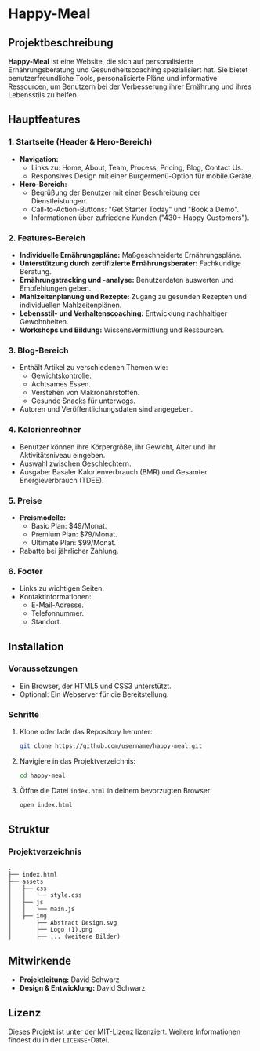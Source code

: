 
# Happy-Meal

## Projektbeschreibung

**Happy-Meal** ist eine Website, die sich auf personalisierte Ernährungsberatung und Gesundheitscoaching spezialisiert hat. Sie bietet benutzerfreundliche Tools, personalisierte Pläne und informative Ressourcen, um Benutzern bei der Verbesserung ihrer Ernährung und ihres Lebensstils zu helfen.

## Hauptfeatures

### 1. Startseite (Header & Hero-Bereich)
- **Navigation:**
  - Links zu: Home, About, Team, Process, Pricing, Blog, Contact Us.
  - Responsives Design mit einer Burgermenü-Option für mobile Geräte.
- **Hero-Bereich:**
  - Begrüßung der Benutzer mit einer Beschreibung der Dienstleistungen.
  - Call-to-Action-Buttons: "Get Starter Today" und "Book a Demo".
  - Informationen über zufriedene Kunden ("430+ Happy Customers").

### 2. Features-Bereich
- **Individuelle Ernährungspläne:** Maßgeschneiderte Ernährungspläne.
- **Unterstützung durch zertifizierte Ernährungsberater:** Fachkundige Beratung.
- **Ernährungstracking und -analyse:** Benutzerdaten auswerten und Empfehlungen geben.
- **Mahlzeitenplanung und Rezepte:** Zugang zu gesunden Rezepten und individuellen Mahlzeitenplänen.
- **Lebensstil- und Verhaltenscoaching:** Entwicklung nachhaltiger Gewohnheiten.
- **Workshops und Bildung:** Wissensvermittlung und Ressourcen.

### 3. Blog-Bereich
- Enthält Artikel zu verschiedenen Themen wie:
  - Gewichtskontrolle.
  - Achtsames Essen.
  - Verstehen von Makronährstoffen.
  - Gesunde Snacks für unterwegs.
- Autoren und Veröffentlichungsdaten sind angegeben.

### 4. Kalorienrechner
- Benutzer können ihre Körpergröße, ihr Gewicht, Alter und ihr Aktivitätsniveau eingeben.
- Auswahl zwischen Geschlechtern.
- Ausgabe: Basaler Kalorienverbrauch (BMR) und Gesamter Energieverbrauch (TDEE).

### 5. Preise
- **Preismodelle:**
  - Basic Plan: $49/Monat.
  - Premium Plan: $79/Monat.
  - Ultimate Plan: $99/Monat.
- Rabatte bei jährlicher Zahlung.

### 6. Footer
- Links zu wichtigen Seiten.
- Kontaktinformationen:
  - E-Mail-Adresse.
  - Telefonnummer.
  - Standort.

## Installation

### Voraussetzungen
- Ein Browser, der HTML5 und CSS3 unterstützt.
- Optional: Ein Webserver für die Bereitstellung.

### Schritte
1. Klone oder lade das Repository herunter:
   ```bash
   git clone https://github.com/username/happy-meal.git
   ```
2. Navigiere in das Projektverzeichnis:
   ```bash
   cd happy-meal
   ```
3. Öffne die Datei `index.html` in deinem bevorzugten Browser:
   ```bash
   open index.html
   ```

## Struktur

### Projektverzeichnis
```
.
├── index.html
├── assets
│   ├── css
│   │   └── style.css
│   ├── js
│   │   └── main.js
│   ├── img
│       ├── Abstract Design.svg
│       ├── Logo (1).png
│       ├── ... (weitere Bilder)
```

## Mitwirkende

- **Projektleitung:** David Schwarz
- **Design & Entwicklung:** David Schwarz

## Lizenz

Dieses Projekt ist unter der [MIT-Lizenz](LICENSE) lizenziert. Weitere Informationen findest du in der `LICENSE`-Datei.


